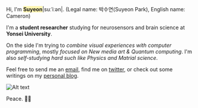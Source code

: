 Hi, I'm **<span style='background-color:#fff5b1'>Suyeon</span>**|suːˈiːən|. (Legal name: 박수연(Suyeon Park), English name: Cameron)

I'm a **student researcher** studying for neurosensors and brain science at **Yonsei University**.

On the side I'm trying to *combine visual experiences with computer programming*, mostly *focused on New media art & Quantum computing*. I'm also *self-studying hard such like Physics and Matrial science*.

Feel free to send me an [email](mailto:cameronpark@nformare.com), find me on [twitter](https://twitter.com/artreadcode), or check out some writings on my [personal blog](https://cameronpark.space).

![Alt text](https://spotify-recently-played-readme.vercel.app/api?user=camwalker1115)

Peace. ✌🏻
